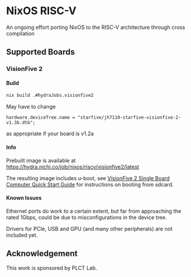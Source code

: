 # NixOS RISC-V
An ongoing effort porting NixOS to the RISC-V architecture through cross compilation

## Supported Boards

### VisionFive 2

#### Build
```bash
nix build .#hydraJobs.visionfive2
```

May have to change
```
hardware.deviceTree.name = "starfive/jh7110-starfive-visionfive-2-v1.3b.dtb";
```
as appropriate if your board is v1.2a

#### Info
Prebuilt image is available at https://hydra.nichi.co/job/nixos/riscv/visionfive2/latest

The resulting image includes u-boot, see [VisionFive 2 Single Board Computer Quick Start Guide](https://doc.rvspace.org/VisionFive2/Quick_Start_Guide/VisionFive2_SDK_QSG/boot_mode_settings.html) for instructions on booting from sdcard.

#### Known Issues
Ethernet ports do work to a certain extent, but far from approaching the rated 1Gbps, could be due to misconfigurations in the device tree.

Drivers for PCIe, USB and GPU (and many other peripherals) are not included yet.

## Acknowledgement
This work is sponsored by PLCT Lab.
